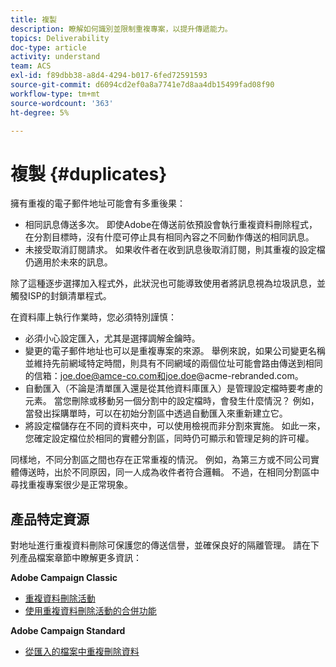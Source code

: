 ```yaml
---
title: 複製
description: 瞭解如何識別並限制重複專案，以提升傳遞能力。
topics: Deliverability
doc-type: article
activity: understand
team: ACS
exl-id: f89dbb38-a8d4-4294-b017-6fed72591593
source-git-commit: d6094cd2ef0a8a7741e7d8aa4db15499fad08f90
workflow-type: tm+mt
source-wordcount: '363'
ht-degree: 5%

---
```


# 複製 {#duplicates}

擁有重複的電子郵件地址可能會有多重後果：

* 相同訊息傳送多次。 即使Adobe在傳送前依預設會執行重複資料刪除程式，在分割目標時，沒有什麼可停止具有相同內容之不同動作傳送的相同訊息。
* 未接受取消訂閱請求。 如果收件者在收到訊息後取消訂閱，則其重複的設定檔仍適用於未來的訊息。

除了這種逐步選擇加入程式外，此狀況也可能導致使用者將訊息視為垃圾訊息，並觸發ISP的封鎖清單程式。

在資料庫上執行作業時，您必須特別謹慎：

* 必須小心設定匯入，尤其是選擇調解金鑰時。
* 變更的電子郵件地址也可以是重複專案的來源。 舉例來說，如果公司變更名稱並維持先前網域特定時間，則具有不同網域的兩個位址可能會路由傳送到相同的信箱：joe.doe@amce-co.com和joe.doe@acme-rebranded.com。
* 自動匯入（不論是清單匯入還是從其他資料庫匯入）是管理設定檔時要考慮的元素。 當您刪除或移動另一個分割中的設定檔時，會發生什麼情況？ 例如，當發出採購單時，可以在初始分割區中透過自動匯入來重新建立它。
* 將設定檔儲存在不同的資料夾中，可以使用檢視而非分割來實施。 如此一來，您確定設定檔位於相同的實體分割區，同時仍可顯示和管理足夠的許可權。

同樣地，不同分割區之間也存在正常重複的情況。 例如，為第三方或不同公司實體傳送時，出於不同原因，同一人成為收件者符合邏輯。 不過，在相同分割區中尋找重複專案很少是正常現象。

## 產品特定資源

對地址進行重複資料刪除可保護您的傳送信譽，並確保良好的隔離管理。 請在下列產品檔案章節中瞭解更多資訊：

**Adobe Campaign Classic**

* [重複資料刪除活動](https://experienceleague.adobe.com/docs/campaign-classic/using/automating-with-workflows/targeting-activities/deduplication.html)
* [使用重複資料刪除活動的合併功能](https://experienceleague.adobe.com/docs/campaign-classic/using/automating-with-workflows/use-cases/data-management/deduplication-merge.html?lang=zh-Hant)

**Adobe Campaign Standard**

* [從匯入的檔案中重複刪除資料](https://experienceleague.adobe.com/docs/campaign-standard/using/managing-processes-and-data/workflow-use-case/data-management/deduplicating-data-imported-file.html)
